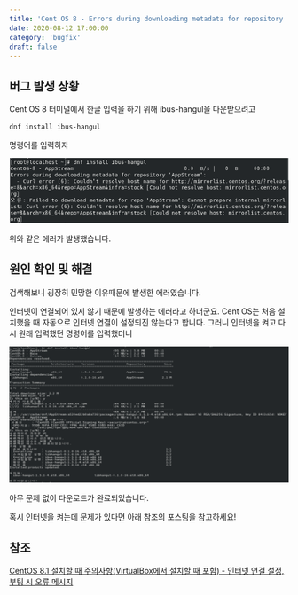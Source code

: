 ```yaml
---
title: 'Cent OS 8 - Errors during downloading metadata for repository 'AppStream'
date: 2020-08-12 17:00:00
category: 'bugfix'
draft: false
---
```


## 버그 발생 상황

Cent OS 8 터미널에서 한글 입력을 하기 위해 ibus-hangul을 다운받으려고

```bash
dnf install ibus-hangul
```

명령어를 입력하자

![dnf-appstream-error](../../assets/bugfix/centos-dnf-appstream/dnf-appstream.PNG)

위와 같은 에러가 발생했습니다.

## 원인 확인 및 해결

검색해보니 굉장히 민망한 이유때문에 발생한 에러였습니다.

인터넷이 연결되어 있지 않기 때문에 발생하는 에러라고 하더군요. Cent OS는 처음 설치했을 때 자동으로 인터넷 연결이 설정되진 않는다고 합니다. 그러니 인터넷을 켜고 다시 원래 입력했던 명령어를 입력했더니

![complete-dnf-appstream-error](../../assets/bugfix/centos-dnf-appstream/complete-dnf-appstream.PNG)

아무 문제 없이 다운로드가 완료되었습니다.

혹시 인터넷을 켜는데 문제가 있다면 아래 참조의 포스팅을 참고하세요!

## 참조

[CentOS 8.1 설치할 때 주의사항(VirtualBox에서 설치할 때 포함) - 인터넷 연결 설정, 부팅 시 오류 메시지](https://wnw1005.tistory.com/353)
